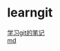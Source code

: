 # learngit
[学习git的笔记](https://github.com/wujinggrt/learngit/blob/master/gitnote.md)  
[md](https://github.com/wujinggrt/learngit/releases)
